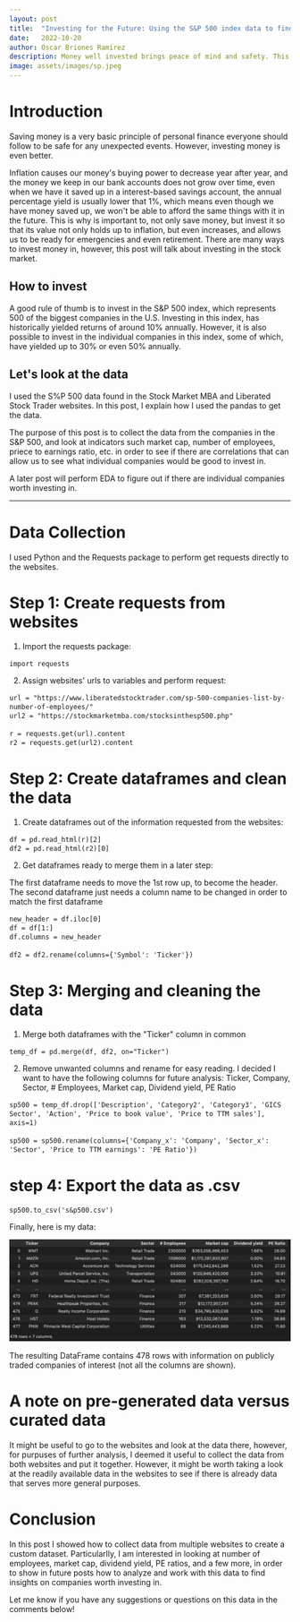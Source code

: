 ```yaml
---
layout: post
title:  "Investing for the Future: Using the S&P 500 index data to find good companies to invest in"
date:   2022-10-20
author: Oscar Briones Ramirez
description: Money well invested brings peace of mind and safety. This post shows how to collect S&P 500 index data from a couple of websites
image: assets/images/sp.jpeg
---
```


# Introduction

Saving money is a very basic principle of personal finance everyone should follow to be safe for any unexpected events. However, investing money is even better. 

Inflation causes our money's buying power to decrease year after year, and the money we keep in our bank accounts does not grow over time, even when we have it saved up in a interest-based savings account, the annual percentage yield is usually lower that 1%, which means even though we have money saved up, we won't be able to afford the same things with it in the future.
This is why is important to, not only save money, but invest it so that its value not only holds up to inflation, but even increases, and allows us to be ready for emergencies and even retirement. There are many ways to invest money in, however, this post will talk about investing in the stock market. 

## How to invest

A good rule of thumb is to invest in the S&P 500 index, which represents 500 of the biggest companies in the U.S. Investing in this index, has historically yielded returns of around 10% annually. However, it is also possible to invest in the individual companies in this index, some of which, have yielded up to 30% or even 50% annually.


## Let's look at the data

I used the S%P 500 data found in the Stock Market MBA and Liberated Stock Trader websites. In this post, I explain how I used the pandas to get the data.

The purpose of this post is to collect the data from the companies in the S&P 500, and look at indicators such market cap, number of employees, priece to earnings ratio, etc. in order to see if there are correlations that can allow us to see what individual companies would be good to invest in.

A later post will perform EDA to figure out if there are individual companies worth investing in.

---

# Data Collection

I used Python and the Requests package to perform get requests directly to the websites.

# Step 1: Create requests from websites

1. Import the requests package:

```
import requests
```


2. Assign websites' urls to variables and perform request:

```
url = "https://www.liberatedstocktrader.com/sp-500-companies-list-by-number-of-employees/"
url2 = "https://stockmarketmba.com/stocksinthesp500.php"

r = requests.get(url).content
r2 = requests.get(url2).content
```

# Step 2: Create dataframes and clean the data

1. Create dataframes out of the information requested from the websites:

```
df = pd.read_html(r)[2]
df2 = pd.read_html(r2)[0]
```

2. Get dataframes ready to merge them in a later step:

The first dataframe needs to move the 1st row up, to become the header. The second dataframe just needs a column name to be changed in order to match the first dataframe
```
new_header = df.iloc[0]
df = df[1:]
df.columns = new_header

df2 = df2.rename(columns={'Symbol': 'Ticker'})

```

# Step 3: Merging and cleaning the data

1. Merge both dataframes with the "Ticker" column in common

```
temp_df = pd.merge(df, df2, on="Ticker")
```

2. Remove unwanted columns and rename for easy reading.
I decided I want to have the following columns for future analysis: Ticker,	Company,	Sector,	# Employees,	Market cap,	Dividend yield,	PE Ratio

```
sp500 = temp_df.drop(['Description', 'Category2', 'Category3', 'GICS Sector', 'Action', 'Price to book value', 'Price to TTM sales'], axis=1)

sp500 = sp500.rename(columns={'Company_x': 'Company', 'Sector_x': 'Sector', 'Price to TTM earnings': 'PE Ratio'})

```

# step 4: Export the data as .csv

```
sp500.to_csv('s&p500.csv')
```

Finally, here is my data:

![Figure](https://github.com/oscarbrionesr/stat386-projects/raw/main/assets/images/spdata.jpeg)


The resulting DataFrame contains 478 rows with information on publicly traded companies of interest (not all the columns are shown).


# A note on pre-generated data versus curated data

It might be useful to go to the websites and look at the data there, however, for purpuses of further analysis, I deemed it useful to collect the data from both websites and put it together.
However, it might be worth taking a look at the readily available data in the websites to see if there is already data that serves more general purposes.

# Conclusion

In this post I showed how to collect data from multiple websites to create a custom dataset. Particularlly, I am interested in looking at number of employees, market cap, dividend yield, PE ratios, and a few more, in order to show in future posts how to analyze and work with this data to find insights on companies worth investing in.

Let me know if you have any suggestions or questions on this data in the comments below!
